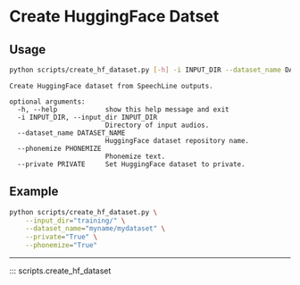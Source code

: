 # Create HuggingFace Datset

## Usage

```sh title="example_create_hf_dataset.sh"
python scripts/create_hf_dataset.py [-h] -i INPUT_DIR --dataset_name DATASET_NAME [--phonemize PHONEMIZE] [--private PRIVATE]
```

```
Create HuggingFace dataset from SpeechLine outputs.

optional arguments:
  -h, --help            show this help message and exit
  -i INPUT_DIR, --input_dir INPUT_DIR
                        Directory of input audios.
  --dataset_name DATASET_NAME
                        HuggingFace dataset repository name.
  --phonemize PHONEMIZE
                        Phonemize text.
  --private PRIVATE     Set HuggingFace dataset to private.
```

## Example

```sh
python scripts/create_hf_dataset.py \
    --input_dir="training/" \
    --dataset_name="myname/mydataset" \
    --private="True" \
    --phonemize="True"
```

---

::: scripts.create_hf_dataset